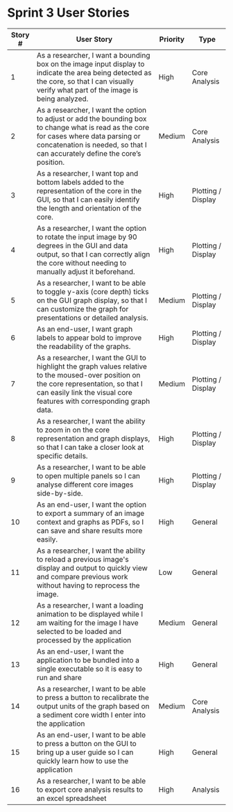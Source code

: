 # Sprint 3 User Stories

| Story # | User Story | Priority | Type |
| -------- | -------- | -------- | -------- |
| 1 | As a researcher, I want a bounding box on the image input display to indicate the area being detected as the core, so that I can visually verify what part of the image is being analyzed. | High | Core Analysis |
| 2 | As a researcher, I want the option to adjust or add the bounding box to change what is read as the core for cases where data parsing or concatenation is needed, so that I can accurately define the core’s position. | Medium | Core Analysis |
| 3 | As a researcher, I want top and bottom labels added to the representation of the core in the GUI, so that I can easily identify the length and orientation of the core. | High | Plotting / Display |
| 4 | As a researcher, I want the option to rotate the input image by 90 degrees in the GUI and data output, so that I can correctly align the core without needing to manually adjust it beforehand. | High | Plotting / Display 
| 5 | As a researcher, I want to be able to toggle y-axis (core depth) ticks on the GUI graph display, so that I can customize the graph for presentations or detailed analysis. | Medium | Plotting / Display |
| 6 | As an end-user, I want graph labels to appear bold to improve the readability of the graphs. | High | Plotting / Display |
| 7 | As a researcher, I want the GUI to highlight the graph values relative to the moused-over position on the core representation, so that I can easily link the visual core features with corresponding graph data. | Medium | Plotting / Display |
| 8 | As a researcher, I want the ability to zoom in on the core representation and graph displays, so that I can take a closer look at specific details. | High | Plotting / Display |
| 9 | As a researcher, I want to be able to open multiple panels so I can analyse different core images side-by-side. | High | Plotting / Display |
| 10 | As an end-user, I want the option to export a summary of an image context and graphs as PDFs, so I can save and share results more easily. | High | General |
| 11 | As a researcher, I want the ability to reload a previous image's display and output to quickly view and compare previous work without having to reprocess the image. | Low | General |
| 12 | As a researcher, I want a loading animation to be displayed while I am waiting for the image I have selected to be loaded and processed by the application | Medium | General |
| 13 | As an end-user, I want the application to be bundled into a single executable so it is easy to run and share | High | General |
| 14| As a researcher, I want to be able to press a button to recalibrate the output units of the graph based on a sediment core width I enter into the application |Medium | Core Analysis |
| 15 | As an end-user, I want to be able to press a button on the GUI to bring up a user guide so I can quickly learn how to use the application | High | General |
| 16 | As a researcher, I want to be able to export core analysis results to an excel spreadsheet | High | Analysis |
      
      
    
